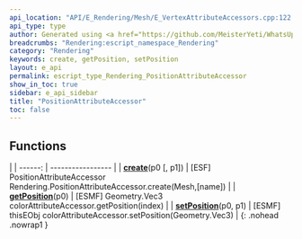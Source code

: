 ```yaml
---
api_location: "API/E_Rendering/Mesh/E_VertexAttributeAccessors.cpp:122:18"
api_type: type
author: Generated using <a href="https://github.com/MeisterYeti/WhatsUpDoc">WhatsUpDoc</a>
breadcrumbs: "Rendering:escript_namespace_Rendering"
category: "Rendering"
keywords: create, getPosition, setPosition
layout: e_api
permalink: escript_type_Rendering_PositionAttributeAccessor
show_in_toc: true
sidebar: e_api_sidebar
title: "PositionAttributeAccessor"
toc: false
---
```


## Functions

|
| ------: | ----------------- |
| **[create](classRendering_1_1PositionAttributeAccessor#classRendering_1_1PositionAttributeAccessor_1ac059556299abb998225569e525684d24)**(p0 [, p1]) | [ESF] PositionAttributeAccessor Rendering.PositionAttributeAccessor.create(Mesh,[name]) |
| **[getPosition](classRendering_1_1PositionAttributeAccessor#classRendering_1_1PositionAttributeAccessor_1a2119fd10a4ddaba4008bc8983d999feb)**(p0) | [ESMF] Geometry.Vec3 colorAttributeAccessor.getPosition(index) |
| **[setPosition](classRendering_1_1PositionAttributeAccessor#classRendering_1_1PositionAttributeAccessor_1a90c18bb5af2f9c287c6c18b934fe58b7)**(p0, p1) | [ESMF] thisEObj colorAttributeAccessor.setPosition(Geometry.Vec3) |
{: .nohead .nowrap1 }
